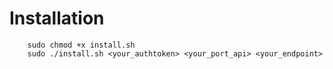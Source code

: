 # Installation

```
    sudo chmod +x install.sh
    sudo ./install.sh <your_authtoken> <your_port_api> <your_endpoint>
```
